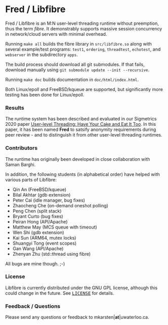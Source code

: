 Fred / Libfibre
===============

Fred / Libfibre is an M:N user-level threading runtime without preemption, thus the term <i>fibre</i>. It demonstrably supports massive session concurrency in network/cloud servers with minimal overhead.

Running `make all` builds the fibre library in `src/libfibre.so` along with several example/test programs: `test1`, `ordering`, `threadtest`, `echotest`, and `webserver` in the subdirectory `apps`.

The build process should download all git submodules.
If that fails, download manually using `git submodule update --init --recursive`.

Running `make doc` builds documentation in `doc/html/index.html`.

Both Linux/epoll and FreeBSD/kqueue are supported, but significantly more testing has been done for Linux/epoll.

### Results

The runtime system has been described and evaluated in our Sigmetrics 2020
paper [User-level Threading: Have Your Cake and Eat It Too](https://cs.uwaterloo.ca/~mkarsten/papers/sigmetrics2020.html).
In this paper, it has been named <b>Fred</b> to satsify anonymity
requirements during peer review - and to distinguish it from other user-level threading runtimes.

### Contributors

The runtime has originally been developed in close collaboration with Saman Barghi.

In addition, the following students (in alphabetical order) have helped with various parts of Libfibre:

- Qin An (FreeBSD/kqueue)
- Bilal Akhtar (gdb extension)
- Peter Cai (idle manager, bug fixes)
- Zhaocheng Che (on-demand oneshot polling)
- Peng Chen (split stack)
- Bryant Curto (bug fixes)
- Peiran Hong (API/Apache)
- Matthew May (MCS queue with timeout)
- Wen Shi (gdb extension)
- Kai Sun (ARM64, mutex locks)
- Shuangyi Tong (event scopes)
- Gan Wang (API/Apache)
- Zhenyan Zhu (std::thread using fibre)

 All bugs are mine though. ;-)

### License

Libfibre is currently distributed under the GNU GPL license, although this could change in the future. See <tt>[LICENSE](LICENSE)</tt> for details.

### Feedback / Questions

Please send any questions or feedback to mkarsten|**at**|uwaterloo.ca.
